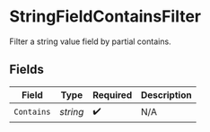 # StringFieldContainsFilter

Filter a string value field by partial contains.


## Fields

| Field              | Type               | Required           | Description        |
| ------------------ | ------------------ | ------------------ | ------------------ |
| `Contains`         | *string*           | :heavy_check_mark: | N/A                |